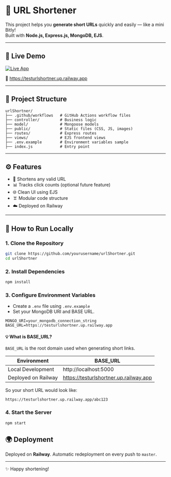 
# 🔗 URL Shortener

This project helps you **generate short URLs** quickly and easily — like a mini Bitly!  
Built with **Node.js, Express.js, MongoDB, EJS**.

---

## 🚀 Live Demo

[![Live App](https://img.shields.io/badge/Live%20App-Click%20Here-green?style=for-the-badge)](https://testurlshortner.up.railway.app)

🔗 https://testurlshortner.up.railway.app

---

## 📂 Project Structure

```
urlShortner/
├── .github/workflows   # GitHub Actions workflow files
├── controller/         # Business logic
├── model/              # Mongoose models
├── public/             # Static files (CSS, JS, images)
├── routes/             # Express routes
├── views/              # EJS frontend views
├── .env.example        # Environment variables sample
├── index.js            # Entry point
```

---

## ⚙️ Features

- 🔗 Shortens any valid URL
- 📊 Tracks click counts (optional future feature)
- 🌐 Clean UI using EJS
- 🨠 Modular code structure
- ☁️ Deployed on Railway

---

## 🧪 How to Run Locally
### 1. Clone the Repository
```bash
git clone https://github.com/yourusername/urlShortner.git
cd urlShortner
```

### 2. Install Dependencies
```bash
npm install
```

### 3. Configure Environment Variables
- Create a `.env` file using `.env.example`
- Set your MongoDB URI and BASE URL.

```env
MONGO_URI=your_mongodb_connection_string
BASE_URL=https://testurlshortner.up.railway.app
```

#### 💡 What is BASE_URL?
`BASE_URL` is the root domain used when generating short links.

| Environment           | BASE_URL                                |
|----------------------|------------------------------------------|
| Local Development     | http://localhost:5000                   |
| Deployed on Railway   | https://testurlshortner.up.railway.app  |

So your short URL would look like:
```
https://testurlshortner.up.railway.app/abc123
```

### 4. Start the Server
```bash
npm start
```


## 🌍 Deployment

Deployed on **Railway**. Automatic redeployment on every push to `master`.

---

✨ Happy shortening!

